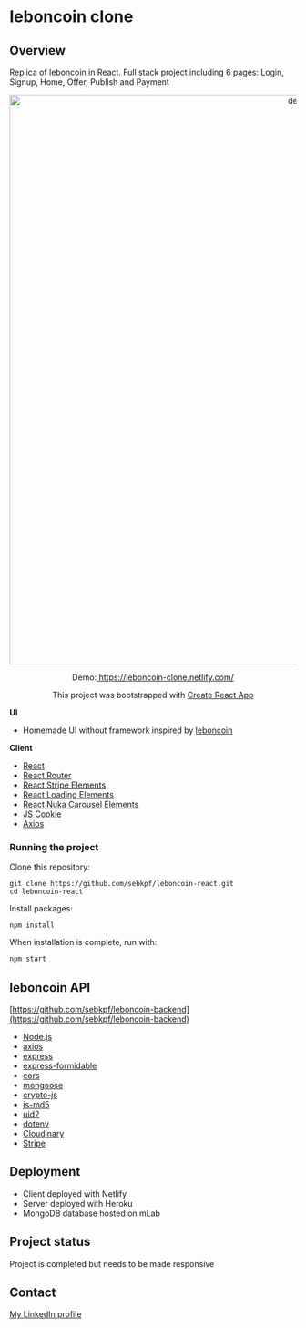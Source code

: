 # leboncoin clone

## Overview

Replica of leboncoin in React. Full stack project including 6 pages: Login, Signup, Home, Offer, Publish and Payment

<p align="center">
	<img
			width="1000"
			alt="demo"
			src="https://github.com/sebkpf/leboncoin-react/blob/master/documentation/demo.gif">
</p>

<p align="center">
  Demo:<a href="https://leboncoin-clone.netlify.com/" target="_blank"> https://leboncoin-clone.netlify.com/</a>
</p>
<p align="center">
 This project was bootstrapped with <a href=https://github.com/facebook/create-react-app. target="_blank">Create React App</a>
</p>

**UI**

- Homemade UI without framework inspired by [leboncoin](https://www.leboncoin.fr)

**Client**

- [React](https://reactjs.org/docs/getting-started.html)
- [React Router](https://reacttraining.com/react-router/web/guides/quick-start)
- [React Stripe Elements](https://github.com/stripe/react-stripe-elements)
- [React Loading Elements](https://github.com/jxnblk/loading)
- [React Nuka Carousel Elements](https://github.com/FormidableLabs/nuka-carousel)
- [JS Cookie](https://github.com/js-cookie/js-cookie)
- [Axios](https://github.com/axios/axios)

### Running the project

Clone this repository:

```
git clone https://github.com/sebkpf/leboncoin-react.git
cd leboncoin-react
```

Install packages:

```
npm install
```

When installation is complete, run with:

```bash
npm start
```

## leboncoin API

[https://github.com/sebkpf/leboncoin-backend](https://github.com/sebkpf/leboncoin-backend)

- [Node.js](https://nodejs.org/en/)
- [axios](https://www.npmjs.com/package/axios)
- [express](https://www.npmjs.com/package/express)
- [express-formidable](https://www.npmjs.com/package/express-formidable)
- [cors](https://www.npmjs.com/package/cors)
- [mongoose](https://www.npmjs.com/package/mongoose)
- [crypto-js](https://www.npmjs.com/package/crypto-js)
- [js-md5](https://www.npmjs.com/package/js-md5)
- [uid2](https://www.npmjs.com/package/uid2)
- [dotenv](https://www.npmjs.com/package/dotenv)
- [Cloudinary](https://www.npmjs.com/package/cloudinary)
- [Stripe](https://www.npmjs.com/package/stripe)

## Deployment

- Client deployed with Netlify
- Server deployed with Heroku
- MongoDB database hosted on mLab

## Project status

Project is completed but needs to be made responsive

## Contact

[My LinkedIn profile](https://www.linkedin.com/in/sebastienkempf/)
